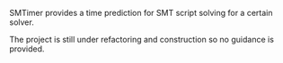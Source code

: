 SMTimer provides a time prediction for SMT script solving for a certain solver.

The project is still under refactoring and construction so no guidance is provided.
